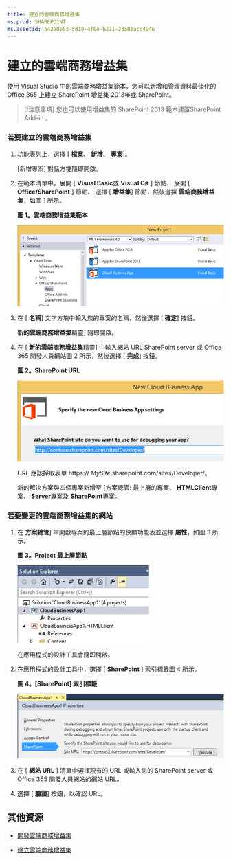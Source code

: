 ```yaml
---
title: 建立的雲端商務增益集
ms.prod: SHAREPOINT
ms.assetid: a42a0e53-5d19-4f0e-b271-23a01acc4946
---
```



# 建立的雲端商務增益集
使用 Visual Studio 中的雲端商務增益集範本，您可以新增和管理資料最佳化的 Office 365 上建立 SharePoint 增益集 2013年或 SharePoint。
> [!注意事項]
> 您也可以使用增益集的 SharePoint 2013 範本建置SharePoint Add-in 。
  
    
    


### 若要建立的雲端商務增益集


1. 功能表列上，選擇 [ **檔案**、 **新增**、 **專案**]。
    
    [新增專案] 對話方塊隨即開啟。
    
  
2. 在範本清單中，展開 [ **Visual Basic**或 **Visual C#** ] 節點、 展開 [ **Office/SharePoint** ] 節點、 選擇 [ **增益集**] 節點，然後選擇 **雲端商務增益集**，如圖 1 所示。
    
   **圖 1。雲端商務增益集範本**

  

     ![Template for creating a Cloud Business App](images/CloudBusinessApptemplate.PNG)
  

  

  
3. 在 [ **名稱**] 文字方塊中輸入您的專案的名稱，然後選擇 [ **確定**] 按鈕。
    
    **新的雲端商務增益集**精靈] 隨即開啟。
    
  
4. 在 [ **新的雲端商務增益集**精靈] 中輸入網站 URL SharePoint server 或 Office 365 開發人員網站圖 2 所示，然後選擇 [ **完成**] 按鈕。
    
   **圖 2。SharePoint URL**

  

     ![SharePoint URL](images/SiteURL.PNG)
  

    URL 應該採取表單 https://  _MySite_.sharepoint.com/sites/Developer/。
    
    新的解決方案與四個專案新增至 [方案總管: 最上層的專案、 **HTMLClient**專案、 **Server**專案及 **SharePoint**專案。
    
  

### 若要變更的雲端商務增益集的網站


1. 在 **方案總管**] 中開啟專案的最上層節點的快顯功能表並選擇 **屬性**，如圖 3 所示。
    
   **圖 3。Project 最上層節點**

  

     ![The top level project node](images/Top-levelprojectnode.PNG)
  

    在應用程式的設計工具會隨即開啟。
    
  
2. 在應用程式的設計工具中，選擇 [ **SharePoint** ] 索引標籤圖 4 所示。
    
   **圖 4。[SharePoint] 索引標籤**

  

     ![The SharePoint properties tab](images/SharePointtab.PNG)
  

  

  
3. 在 [ **網站 URL** ] 清單中選擇現有的 URL 或輸入您的 SharePoint server 或 Office 365 開發人員網站的網站 URL。
    
  
4. 選擇 [ **驗證**] 按鈕，以確認 URL。
    
  

## 其他資源
<a name="bk_addresources"> </a>


-  [開發雲端商務增益集](develop-cloud-business-add-ins.md)
    
  
-  [建立雲端商務增益集](create-cloud-business-add-ins.md)
    
  

